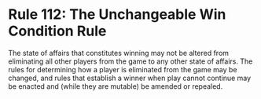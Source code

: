 # Rule 112: The Unchangeable Win Condition Rule

The state of affairs that constitutes winning may not be altered from eliminating all other players from the game to any other state of affairs. The rules for determining how a player is eliminated from the game may be changed, and rules that establish a winner when play cannot continue may be enacted and (while they are mutable) be amended or repealed.